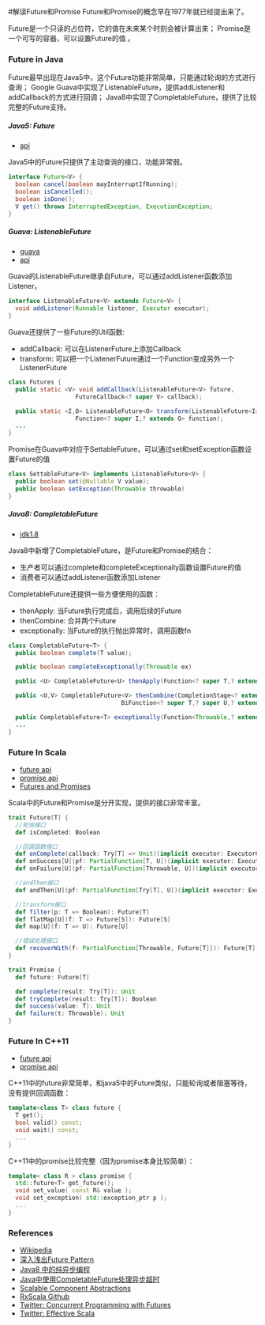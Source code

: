 #解读Future和Promise
Future和Promise的概念早在1977年就已经提出来了。

Future是一个只读的占位符，它的值在未来某个时刻会被计算出来；
Promise是一个可写的容器，可以设置Future的值  。

### Future in Java
Future最早出现在Java5中，这个Future功能非常简单，只能通过轮询的方式进行查询；
Google Guava中实现了ListenableFuture，提供addListener和addCallback的方式进行回调；
Java8中实现了CompletableFuture，提供了比较完整的Future支持。

##### Java5: Future
- [api](https://docs.oracle.com/javase/8/docs/api/java/util/concurrent/Future.html)

Java5中的Future只提供了主动查询的接口，功能非常弱。
```java
interface Future<V> {
  boolean cancel(boolean mayInterruptIfRunning);
  boolean isCancelled();
  boolean isDone();
  V get() throws InterruptedException, ExecutionException;
}
```

##### Guava: ListenableFuture
- [guava](https://code.google.com/p/guava-libraries/wiki/ListenableFutureExplained)
- [api](http://docs.guava-libraries.googlecode.com/git/javadoc/com/google/common/util/concurrent/ListenableFuture.html)

Guava的ListenableFuture继承自Future，可以通过addListener函数添加Listener。

```java
interface ListenableFuture<V> extends Future<V> {
  void addListener(Runnable listener, Executor executor);
}
```

Guava还提供了一些Future的Util函数:
- addCallback: 可以在ListenerFuture上添加Callback
- transform:   可以把一个ListenerFuture通过一个Function变成另外一个ListenerFuture

```java
class Futures {
  public static <V> void addCallback(ListenableFuture<V> future,
                   FutureCallback<? super V> callback);

  public static <I,O> ListenableFuture<O> transform(ListenableFuture<I> input,
                   Function<? super I,? extends O> function);
  ...
}
```

Promise在Guava中对应于SettableFuture，可以通过set和setException函数设置Future的值

```java
class SettableFuture<V> implements ListenableFuture<V> {
  public boolean set(@Nullable V value);
  public boolean setException(Throwable throwable)
}
```


##### Java8: CompletableFuture
- [jdk1.8](https://docs.oracle.com/javase/8/docs/api/java/util/concurrent/CompletableFuture.html)

Java8中新增了CompletableFuture，是Future和Promise的结合：
- 生产者可以通过complete和completeExceptionally函数设置Future的值
- 消费者可以通过addListener函数添加Listener

CompletableFuture还提供一些方便使用的函数：
- thenApply:     当Future执行完成后，调用后续的Future
- thenCombine:   合并两个Future
- exceptionally: 当Future的执行抛出异常时，调用函数fn

```java
class CompletableFuture<T> {
  public boolean complete(T value);

  public boolean completeExceptionally(Throwable ex)

  public <U> CompletableFuture<U> thenApply(Function<? super T,? extends U> fn);

  public <U,V> CompletableFuture<V> thenCombine(CompletionStage<? extends U> other,
                                BiFunction<? super T,? super U,? extends V> fn)

  public CompletableFuture<T> exceptionally(Function<Throwable,? extends T> fn)
  ...
}
```

### Future In Scala
- [future api](http://www.scala-lang.org/api/current/#scala.concurrent.Future)
- [promise api](http://www.scala-lang.org/api/current/#scala.concurrent.Promise)
- [Futures and Promises](http://docs.scala-lang.org/overviews/core/futures.html)

Scala中的Future和Promise是分开实现，提供的接口非常丰富。

```scala
trait Future[T] {
  //轮询接口
  def isCompleted: Boolean

  //回调函数接口
  def onComplete(callback: Try[T] => Unit)(implicit executor: ExecutorContext): Unit
  def onSuccess[U](pf: PartialFunction[T, U])(implicit executor: ExecutionContext): Unit
  def onFailure[U](pf: PartialFunction[Throwable, U])(implicit executor: ExecutionContext): Unit

  //andThen接口
  def andThen[U](pf: PartialFunction[Try[T], U])(implicit executor: ExecutionContext): Future[T]

  //transform接口
  def filter(p: T => Boolean): Future[T]
  def flatMap[U](f: T => Future[S]): Future[S]
  def map[U](f: T => U): Future[U]

  //错误处理接口
  def recoverWith(f: PartialFunction[Throwable, Future[T]]): Future[T]
}

trait Promise {
  def future: Future[T]

  def complete(result: Try[T]): Unit
  def tryComplete(result: Try[T]): Boolean
  def success(value: T): Unit
  def failure(t: Throwable): Unit
}
```

### Future In C++11
- [future api](http://en.cppreference.com/w/cpp/thread/future)
- [promise api](http://en.cppreference.com/w/cpp/thread/promise)

C++11中的future非常简单，和java5中的Future类似，只能轮询或者阻塞等待，没有提供回调函数：

```cpp
template<class T> class future {
  T get();
  bool valid() const;
  void wait() const;
  ...
}
```

C++11中的promise比较完整（因为promise本身比较简单）：

```cpp
template< class R > class promise {
  std::future<T> get_future();
  void set_value( const R& value );
  void set_exception( std::exception_ptr p );
  ...
}
```

### References
- [Wikipedia](https://en.wikipedia.org/wiki/Futures_and_promises)
- [深入浅出Future Pattern](http://www.wuzesheng.com/?p=2485)
- [Java8 中的纯异步编程](http://www.tuicool.com/articles/ABVV3q)
- [Java中使用CompletableFuture处理异步超时](http://www.xker.com/page/e2015/06/198145.html)
- [Scalable Component Abstractions](http://lampwww.epfl.ch/~odersky/papers/ScalableComponent.pdf)
- [RxScala Github](https://github.com/ReactiveX/RxScala)
- [Twitter: Concurrent Programming with Futures](http://twitter.github.io/finagle/guide/Futures.html)
- [Twitter: Effective Scala](http://twitter.github.io/effectivescala/index.html)
